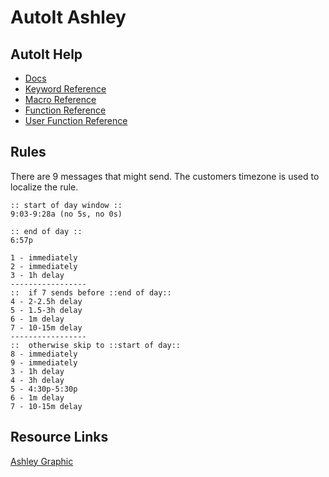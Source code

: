 # AutoIt Ashley

## AutoIt Help
- [Docs](https://www.autoitscript.com/autoit3/docs/)
- [Keyword Reference](https://www.autoitscript.com/autoit3/docs/keywords.htm)
- [Macro Reference](https://www.autoitscript.com/autoit3/docs/macros.htm)
- [Function Reference](https://www.autoitscript.com/autoit3/docs/functions.htm)
- [User Function Reference](https://www.autoitscript.com/autoit3/docs/libfunctions.htm)

## Rules
There are 9 messages that might send. The customers timezone is used to localize
the rule.

```
:: start of day window ::
9:03-9:28a (no 5s, no 0s)

:: end of day ::
6:57p

1 - immediately
2 - immediately
3 - 1h delay
-----------------
::  if 7 sends before ::end of day::
4 - 2-2.5h delay
5 - 1.5-3h delay
6 - 1m delay
7 - 10-15m delay
-----------------
::  otherwise skip to ::start of day::
8 - immediately
9 - immediately
3 - 1h delay
4 - 3h delay
5 - 4:30p-5:30p
6 - 1m delay
7 - 10-15m delay
```

## Resource Links

[Ashley Graphic](https://publicdomainvectors.org/en/free-clipart/Fashionable-woman-silhouette/58208.html)